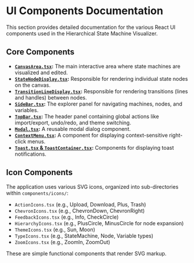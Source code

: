 
# UI Components Documentation

This section provides detailed documentation for the various React UI components used in the Hierarchical State Machine Visualizer.

## Core Components

*   **[`CanvasArea.tsx`](./CanvasArea.md):** The main interactive area where state machines are visualized and edited.
*   **[`StateNodeDisplay.tsx`](./StateNodeDisplay.md):** Responsible for rendering individual state nodes on the canvas.
*   **[`TransitionLineDisplay.tsx`](./TransitionLineDisplay.md):** Responsible for rendering transitions (lines and handles) between nodes.
*   **[`SideBar.tsx`](./SideBar.md):** The explorer panel for navigating machines, nodes, and variables.
*   **[`TopBar.tsx`](./TopBar.md):** The header panel containing global actions like import/export, undo/redo, and theme switching.
*   **[`Modal.tsx`](./Modal.md):** A reusable modal dialog component.
*   **[`ContextMenu.tsx`](./ContextMenu.md):** A component for displaying context-sensitive right-click menus.
*   **[`Toast.tsx` & `ToastContainer.tsx`](./Toast.md):** Components for displaying toast notifications.

## Icon Components

The application uses various SVG icons, organized into sub-directories within `components/icons/`:

*   `ActionIcons.tsx` (e.g., Upload, Download, Plus, Trash)
*   `ChevronIcons.tsx` (e.g., ChevronDown, ChevronRight)
*   `FeedbackIcons.tsx` (e.g., Info, CheckCircle)
*   `HierarchyIcons.tsx` (e.g., PlusCircle, MinusCircle for node expansion)
*   `ThemeIcons.tsx` (e.g., Sun, Moon)
*   `TypeIcons.tsx` (e.g., StateMachine, Node, Variable types)
*   `ZoomIcons.tsx` (e.g., ZoomIn, ZoomOut)

These are simple functional components that render SVG markup.
